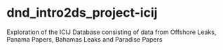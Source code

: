 # dnd_intro2ds_project-icij
Exploration of the ICIJ Database consisting of data from Offshore Leaks, Panama Papers, Bahamas Leaks and Paradise Papers
